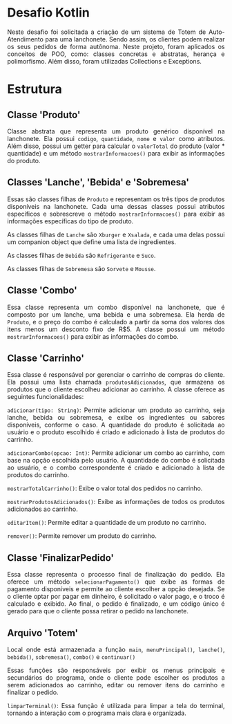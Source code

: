# Desafio Kotlin
<div align="justify">
Neste desafio foi solicitada a criação de um sistema de Totem de Auto-Atendimento para uma lanchonete. Sendo assim, os clientes podem realizar os seus pedidos de forma autônoma. Neste projeto, foram aplicados os conceitos de POO, como: classes concretas e abstratas, herança e polimorfismo. Além disso, foram utilizadas Collections e Exceptions.
<div>

# Estrutura
## Classe 'Produto'
Classe abstrata que representa um produto genérico disponível na lanchonete. Ela possui `codigo`, `quantidade`, `nome` e `valor` como atributos. Além disso, possui um getter para calcular o `valorTotal` do produto (valor * quantidade) e um método `mostrarInformacoes()` para exibir as informações do produto.

## Classes 'Lanche', 'Bebida' e 'Sobremesa'
Essas são classes filhas de `Produto` e representam os três tipos de produtos disponíveis na lanchonete. Cada uma dessas classes possui atributos específicos e sobrescreve o método `mostrarInformacoes()` para exibir as informações específicas do tipo de produto.

As classes filhas de `Lanche` são `Xburger` e `Xsalada`, e cada uma delas possui um companion object que define uma lista de ingredientes.

As classes filhas de `Bebida` são `Refrigerante` e `Suco`.

As classes filhas de `Sobremesa` são `Sorvete` e `Mousse`.

## Classe 'Combo'
Essa classe representa um combo disponível na lanchonete, que é composto por um lanche, uma bebida e uma sobremesa. Ela herda de `Produto`, e o preço do combo é calculado a partir da soma dos valores dos itens menos um desconto fixo de R$5. A classe possui um método `mostrarInformacoes()` para exibir as informações do combo.

## Classe 'Carrinho'
Essa classe é responsável por gerenciar o carrinho de compras do cliente. Ela possui uma lista chamada `produtosAdicionados`, que armazena os produtos que o cliente escolheu adicionar ao carrinho. A classe oferece as seguintes funcionalidades:

`adicionar(tipo: String)`: Permite adicionar um produto ao carrinho, seja lanche, bebida ou sobremesa, e exibe os ingredientes ou sabores disponíveis, conforme o caso. A quantidade do produto é solicitada ao usuário e o produto escolhido é criado e adicionado à lista de produtos do carrinho.

`adicionarCombo(opcao: Int)`: Permite adicionar um combo ao carrinho, com base na opção escolhida pelo usuário. A quantidade do combo é solicitada ao usuário, e o combo correspondente é criado e adicionado à lista de produtos do carrinho.

`mostrarTotalCarrinho()`: Exibe o valor total dos pedidos no carrinho.

`mostrarProdutosAdicionados()`: Exibe as informações de todos os produtos adicionados ao carrinho.

`editarItem()`: Permite editar a quantidade de um produto no carrinho.

`remover()`: Permite remover um produto do carrinho.

## Classe 'FinalizarPedido'
Essa classe representa o processo final de finalização do pedido. Ela oferece um método `selecionarPagamento()` que exibe as formas de pagamento disponíveis e permite ao cliente escolher a opção desejada. Se o cliente optar por pagar em dinheiro, é solicitado o valor pago, e o troco é calculado e exibido. Ao final, o pedido é finalizado, e um código único é gerado para que o cliente possa retirar o pedido na lanchonete.

## Arquivo 'Totem'
Local onde está armazenada a função `main`, `menuPrincipal()`, `lanche()`, `bebida()`, `sobremesa()`, `combo()` e `continuar()`

Essas funções são responsáveis por exibir os menus principais e secundários do programa, onde o cliente pode escolher os produtos a serem adicionados ao carrinho, editar ou remover itens do carrinho e finalizar o pedido.

`limparTerminal()`: Essa função é utilizada para limpar a tela do terminal, tornando a interação com o programa mais clara e organizada.
